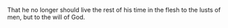 That he no longer should live the rest of his time in the flesh to the lusts of men, but to the will of God.
